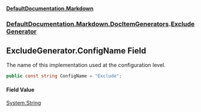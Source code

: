 #### [DefaultDocumentation\.Markdown](../../../../index.md 'index')
### [DefaultDocumentation\.Markdown\.DocItemGenerators](../../../../index.md#DefaultDocumentation.Markdown.DocItemGenerators 'DefaultDocumentation\.Markdown\.DocItemGenerators').[ExcludeGenerator](index.md 'DefaultDocumentation\.Markdown\.DocItemGenerators\.ExcludeGenerator')

## ExcludeGenerator\.ConfigName Field

The name of this implementation used at the configuration level\.

```csharp
public const string ConfigName = "Exclude";
```

#### Field Value
[System\.String](https://learn.microsoft.com/en-us/dotnet/api/system.string 'System\.String')